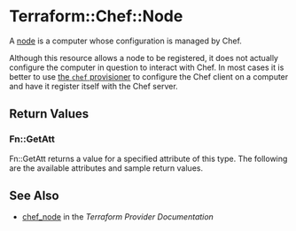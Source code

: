 # Terraform::Chef::Node

A [node](http://docs.chef.io/nodes.html) is a computer whose
configuration is managed by Chef.

Although this resource allows a node to be registered, it does not actually
configure the computer in question to interact with Chef. In most cases it
is better to use [the `chef` provisioner](/docs/provisioners/chef.html) to
configure the Chef client on a computer and have it register itself with the
Chef server.

## Return Values

### Fn::GetAtt

Fn::GetAtt returns a value for a specified attribute of this type. The following are the available attributes and sample return values.

## See Also

* [chef_node](https://www.terraform.io/docs/providers/chef/r/node.html) in the _Terraform Provider Documentation_